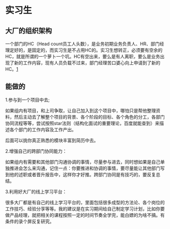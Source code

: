 # 实习生

## 大厂的组织架构

一个部门的HC（Head count员工人头数），是业务初期业务负责人、HR、部门经理定好的，是固定的，而实习生是不占用HC的。实习生想转正，必须要有空余的HC，就是所谓的一个萝卜一个坑。HC有空出来，要么是有人离职，要么是业务出现了新的工作内容，现有人员负载不过来，部门经理苦口婆心向上申请到了新的HC。[1]

## 能做的

1.参与到一个项目中去;

如果组内有项目，和上司争取，让自己加入到这个项目中，哪怕只是帮他整理资料，然后主动去了解整个项目的背景、各个阶段的目标、各个角色的分工，各部门协同流程等等，尝试按照star法则（结构化面试的重要理论，百度就能查到）来描述各个部门的工作内容及工作产出。

后面可以挑你真正熟悉的模块丰富到简历中去。

2.增强自己的跨部门协同能力：

如果组内有需要和其他部门沟通协调的事情，尽量参与进去，同时想如果是自己单独推进会怎么来沟通，记住一点：你要推进和协调的事情，要尽量能让其他部门写到他的述职或者晋升报告中，这样你才好推。跨部门协同是有技巧的，要反复总结。

3.利用好大厂的线上学习平台：

很多大厂都是有自己的线上学习平台的，里面包括很多成型的方法论、各个岗位的工作技巧、经验分享等等。我的建议是在实习期间给自己制定学习计划，比如你要做产品经理，就把相关的课程按照一定的时间节奏全学完，能白嫖的为啥不搞。有条件的录个屏反复研究。

[1]: https://www.bilibili.com/read/cv11355392
